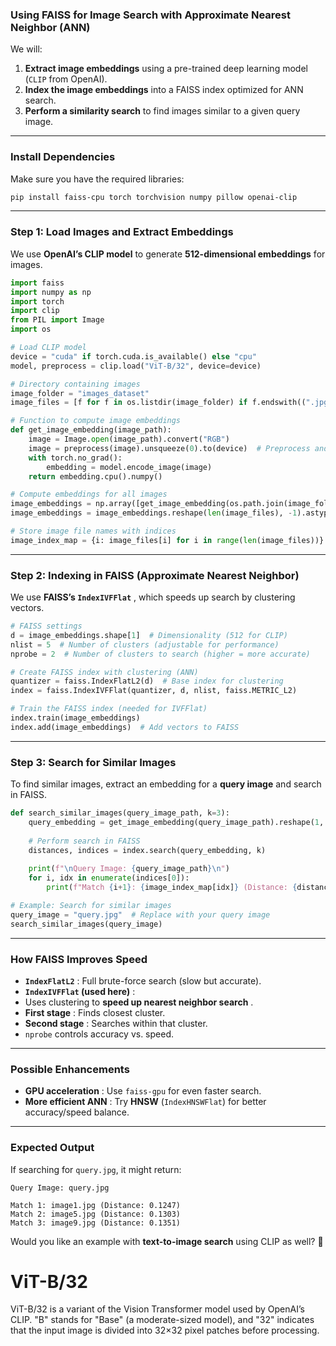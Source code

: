 ### **Using FAISS for Image Search with Approximate Nearest Neighbor (ANN)**

We will:

1. **Extract image embeddings** using a pre-trained deep learning model (`CLIP` from OpenAI).
2. **Index the image embeddings** into a FAISS index optimized for ANN search.
3. **Perform a similarity search** to find images similar to a given query image.

---

### **Install Dependencies**

Make sure you have the required libraries:

```bash
pip install faiss-cpu torch torchvision numpy pillow openai-clip
```

---

### **Step 1: Load Images and Extract Embeddings**

We use **OpenAI’s CLIP model** to generate **512-dimensional embeddings** for images.

```python
import faiss
import numpy as np
import torch
import clip
from PIL import Image
import os

# Load CLIP model
device = "cuda" if torch.cuda.is_available() else "cpu"
model, preprocess = clip.load("ViT-B/32", device=device)

# Directory containing images
image_folder = "images_dataset"
image_files = [f for f in os.listdir(image_folder) if f.endswith((".jpg", ".png", ".jpeg"))]

# Function to compute image embeddings
def get_image_embedding(image_path):
    image = Image.open(image_path).convert("RGB")
    image = preprocess(image).unsqueeze(0).to(device)  # Preprocess and batchify
    with torch.no_grad():
        embedding = model.encode_image(image)
    return embedding.cpu().numpy()

# Compute embeddings for all images
image_embeddings = np.array([get_image_embedding(os.path.join(image_folder, img)) for img in image_files])
image_embeddings = image_embeddings.reshape(len(image_files), -1).astype(np.float32)  # Flatten

# Store image file names with indices
image_index_map = {i: image_files[i] for i in range(len(image_files))}
```

---

### **Step 2: Indexing in FAISS (Approximate Nearest Neighbor)**

We use  **FAISS’s `IndexIVFFlat`** , which speeds up search by clustering vectors.

```python
# FAISS settings
d = image_embeddings.shape[1]  # Dimensionality (512 for CLIP)
nlist = 5  # Number of clusters (adjustable for performance)
nprobe = 2  # Number of clusters to search (higher = more accurate)

# Create FAISS index with clustering (ANN)
quantizer = faiss.IndexFlatL2(d)  # Base index for clustering
index = faiss.IndexIVFFlat(quantizer, d, nlist, faiss.METRIC_L2)

# Train the FAISS index (needed for IVFFlat)
index.train(image_embeddings)
index.add(image_embeddings)  # Add vectors to FAISS
```

---

### **Step 3: Search for Similar Images**

To find similar images, extract an embedding for a **query image** and search in FAISS.

```python
def search_similar_images(query_image_path, k=3):
    query_embedding = get_image_embedding(query_image_path).reshape(1, -1).astype(np.float32)
  
    # Perform search in FAISS
    distances, indices = index.search(query_embedding, k)
  
    print(f"\nQuery Image: {query_image_path}\n")
    for i, idx in enumerate(indices[0]):
        print(f"Match {i+1}: {image_index_map[idx]} (Distance: {distances[0][i]:.4f})")

# Example: Search for similar images
query_image = "query.jpg"  # Replace with your query image
search_similar_images(query_image)
```

---

### **How FAISS Improves Speed**

* **`IndexFlatL2`** : Full brute-force search (slow but accurate).
* **`IndexIVFFlat` (used here)** :
* Uses clustering to  **speed up nearest neighbor search** .
* **First stage** : Finds closest cluster.
* **Second stage** : Searches within that cluster.
* `nprobe` controls accuracy vs. speed.

---

### **Possible Enhancements**

* **GPU acceleration** : Use `faiss-gpu` for even faster search.
* **More efficient ANN** : Try **HNSW** (`IndexHNSWFlat`) for better accuracy/speed balance.

---

### **Expected Output**

If searching for `query.jpg`, it might return:

```
Query Image: query.jpg

Match 1: image1.jpg (Distance: 0.1247)
Match 2: image5.jpg (Distance: 0.1303)
Match 3: image9.jpg (Distance: 0.1351)
```

Would you like an example with **text-to-image search** using CLIP as well? 🚀

# ViT-B/32

ViT-B/32 is a variant of the Vision Transformer model used by OpenAI’s CLIP. "B" stands for "Base" (a moderate-sized model), and "32" indicates that the input image is divided into 32×32 pixel patches before processing.
